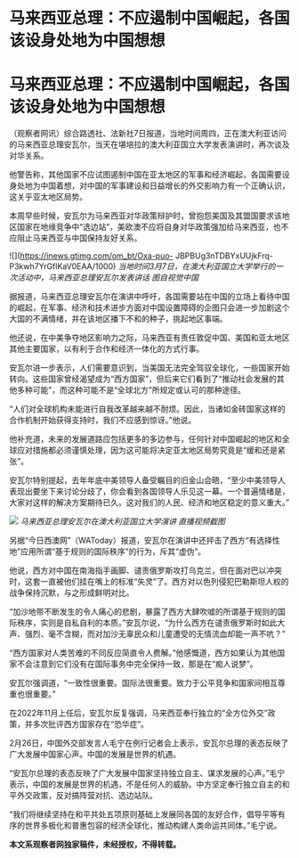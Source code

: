 # 马来西亚总理：不应遏制中国崛起，各国该设身处地为中国想想

# 马来西亚总理：不应遏制中国崛起，各国该设身处地为中国想想

（观察者网讯）综合路透社、法新社7日报道，当地时间周四，正在澳大利亚访问的马来西亚总理安瓦尔，当天在堪培拉的澳大利亚国立大学发表演讲时，再次谈及对华关系。

他警告称，其他国家不应试图遏制中国在亚太地区的军事和经济崛起，各国需要设身处地为中国着想，对中国的军事建设和日益增长的外交影响力有一个正确认识，这关乎亚太地区局势。

本周早些时候，安瓦尔为马来西亚对华政策辩护时，曾抱怨美国及其盟国要求该地区国家在地缘竞争中“选边站”，美欧澳不应将自身对华政策强加给马来西亚，也不应阻止马来西亚与中国保持友好关系。

![](https://inews.gtimg.com/om_bt/Oxa-puo-
JBPBUg3nTDBYxUUjkFrq-P3kwh7YrGflKaV0EAA/1000)
_当地时间3月7日，在澳大利亚国立大学举行的一次活动中，马来西亚总理安瓦尔发表讲话 图自视觉中国_

据报道，马来西亚总理安瓦尔在演讲中呼吁，各国需要站在中国的立场上看待中国的崛起，在军事、经济和技术进步方面对中国设置障碍的企图只会进一步加剧这个大国的不满情绪，并在该地区播下不和的种子，挑起地区事端。

他还说，在中美争夺地区影响力之际，马来西亚有责任敦促中国、美国和亚太地区其他主要国家，以有利于合作和经济一体化的方式行事。

安瓦尔进一步表示，人们需要意识到，当美国无法完全驾驭全球化，一些国家开始转向。这些国家曾经渴望成为“西方国家”，但后来它们看到了“推动社会发展的其他多种可能”，而这种可能不是“全球北方”所规定或认可的那种途径。

“人们对全球机构未能进行自我改革越来越不耐烦。因此，当诸如金砖国家这样的合作机制开始获得支持时，我们不应感到惊讶。”他说。

他补充道，未来的发展道路应包括更多的多边参与，任何针对中国崛起的地区和全球应对措施都必须谨慎处理，因为这可能将决定亚太地区局势究竟是“缓和还是紧张”。

安瓦尔特别提起，去年年底中美领导人备受瞩目的旧金山会晤，“至少中美领导人表现出要坐下来讨论分歧了，你会看到各国领导人乐见这一幕。一个普遍情绪是，大家对这样的解决方案期待已久。这对我们的人民、经济和地区稳定的意义重大。”

![](https://inews.gtimg.com/om_bt/O231m6LwYDLmnNDJxESPS0aUuWXPQyHVfaf5acc5ERI2UAA/1000)
_马来西亚总理安瓦尔在澳大利亚国立大学演讲 直播视频截图_

另据“今日西澳网”（WAToday）报道，安瓦尔在演讲中还抨击了西方“有选择性地”应用所谓“基于规则的国际秩序”的行为，斥其“虚伪”。

他说，西方对中国在南海指手画脚、谴责俄罗斯攻打乌克兰，但在面对巴以冲突时，这套一直被他们挂在嘴上的标准“失灵”了。西方对以色列侵犯巴勒斯坦人权的战争保持沉默，与之形成鲜明对比。

“加沙地带不断发生的令人痛心的悲剧，暴露了西方大肆吹嘘的所谓基于规则的国际秩序，实则是自私自利的本质。”安瓦尔说，“为什么西方在谴责俄罗斯时如此大声、强烈、毫不含糊，而对加沙无辜民众和儿童遭受的无情流血却能一声不吭？”

“西方国家对人类苦难的不同反应简直令人费解。”他感慨道，西方如果认为其他国家不会注意到它们没有在国际事务中完全保持一致，那是在“痴人说梦”。

安瓦尔强调道，“一致性很重要。国际法很重要。致力于公平竞争和国家间相互尊重也很重要。”

在2022年11月上任后，安瓦尔反复强调，马来西亚奉行独立的“全方位外交”政策，并多次批评西方国家存在“恐华症”。

2月26日，中国外交部发言人毛宁在例行记者会上表示，安瓦尔总理的表态反映了广大发展中国家心声。中国的发展是世界的机遇。

“安瓦尔总理的表态反映了广大发展中国家坚持独立自主、谋求发展的心声。”毛宁表示，中国的发展是世界的机遇，不是任何人的威胁。中方坚定奉行独立自主的和平外交政策，反对搞阵营对抗、选边站队。

“我们将继续坚持在和平共处五项原则基础上发展同各国的友好合作，倡导平等有序的世界多极化和普惠包容的经济全球化，推动构建人类命运共同体。”毛宁说。

**本文系观察者网独家稿件，未经授权，不得转载。**


